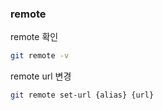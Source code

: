 ### remote

remote 확인

```bash
git remote -v
```

remote url 변경

```bash
git remote set-url {alias} {url} 
```